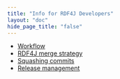 ```yaml
---
title: "Info for RDF4J Developers"
layout: "doc"
hide_page_title: "false"
---
```


- <a href="workflow">Workflow</a>
- <a href="merge-strategy">RDF4J merge strategy</a>
- <a href="squashing">Squashing commits</a>
- <a href="releases">Release management</a>
